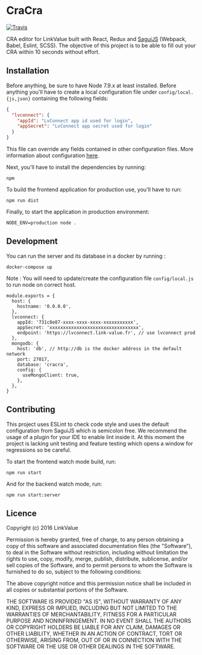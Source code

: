 # CraCra

[![Travis](https://img.shields.io/travis/LinkValue/CraCra.svg?style=flat-square)](https://travis-ci.org/LinkValue/CraCra)

CRA editor for LinkValue built with React, Redux and [SaguiJS](https://github.com/saguijs/sagui) (Webpack, Babel, Eslint, SCSS).
The objective of this project is to be able to fill out your CRA within 10 seconds without effort.

## Installation

Before anything, be sure to have Node 7.9.x at least installed.
Before anything you'll have to create a local configuration file under `config/local.{js,json}` containing the
following fields:

```json
{
  "lvconnect": {
    "appId": "LvConnect app id used for login",
    "appSecret": "LvConnect app secret used for login"
  }
}
```

This file can override any fields contained in other configuration files. More information about configuration
[here](https://www.npmjs.com/package/config).

Next, you'll have to install the dependencies by running:

```
npm
```

To build the frontend application for production use, you'll have to run:

```
npm run dist
```

Finally, to start the application in production environment:

```
NODE_ENV=production node .
```

## Development

You can run the server and its database in a docker by running :

```
docker-compose up
```

Note : You will need to update/create the configuration file `config/local.js` to run node on correct host.

```
module.exports = {
  host: {
    hostname: '0.0.0.0',
  },
  lvconnect: {
    appId: '731c8e87-xxxx-xxxx-xxxx-xxxxxxxxxxx',
    appSecret: 'xxxxxxxxxxxxxxxxxxxxxxxxxxxxxxxxx',
    endpoint: 'https://lvconnect.link-value.fr', // use lvconnect prod
  },
  mongodb: {
    host: 'db', // http://db is the docker address in the default network
    port: 27017,
    database: 'cracra',
    config: {
      useMongoClient: true,
    },
  },
}
```



## Contributing

This project uses ESLint to check code style and uses the default configuration from SaguiJS which is semicolon free.
We recommend the usage of a plugin for your IDE to enable lint inside it. At this moment the project is lacking unit
testing and feature testing which opens a window for regressions so be careful.

To start the frontend watch mode build, run:

```
npm run start
```

And for the backend watch mode, run:

```
npm run start:server
```

## Licence

Copyright (c) 2016 LinkValue

Permission is hereby granted, free of charge, to any person obtaining a copy of this software and associated documentation files (the "Software"), to deal in the Software without restriction, including without limitation the rights to use, copy, modify, merge, publish, distribute, sublicense, and/or sell copies of the Software, and to permit persons to whom the Software is furnished to do so, subject to the following conditions:

The above copyright notice and this permission notice shall be included in all copies or substantial portions of the Software.

THE SOFTWARE IS PROVIDED "AS IS", WITHOUT WARRANTY OF ANY KIND, EXPRESS OR IMPLIED, INCLUDING BUT NOT LIMITED TO THE WARRANTIES OF MERCHANTABILITY, FITNESS FOR A PARTICULAR PURPOSE AND NONINFRINGEMENT. IN NO EVENT SHALL THE AUTHORS OR COPYRIGHT HOLDERS BE LIABLE FOR ANY CLAIM, DAMAGES OR OTHER LIABILITY, WHETHER IN AN ACTION OF CONTRACT, TORT OR OTHERWISE, ARISING FROM, OUT OF OR IN CONNECTION WITH THE SOFTWARE OR THE USE OR OTHER DEALINGS IN THE SOFTWARE.

